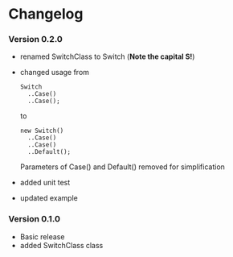 # Changelog


### Version 0.2.0
- renamed SwitchClass to Switch (**Note the capital S!**)
- changed usage from
  ```
  Switch
    ..Case()
    ..Case();
  ```
  to
  ```
  new Switch()
    ..Case()
    ..Case()
    ..Default();
  ```

  Parameters of Case() and Default() removed for simplification
- added unit test
- updated example

### Version 0.1.0
- Basic release
- added SwitchClass class
